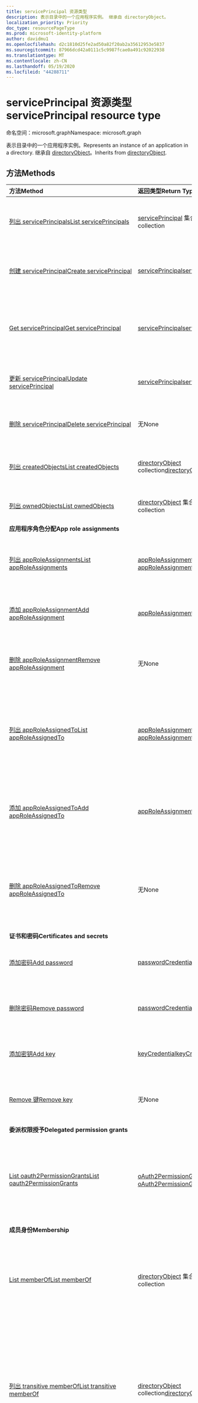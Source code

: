 ```yaml
---
title: servicePrincipal 资源类型
description: 表示目录中的一个应用程序实例。 继承自 directoryObject。
localization_priority: Priority
doc_type: resourcePageType
ms.prod: microsoft-identity-platform
author: davidmu1
ms.openlocfilehash: d2c1810d25fe2ad50a82f20ab2a35612953e5837
ms.sourcegitcommit: 87966dcd42a0111c5c9987fcae0a491c92022938
ms.translationtype: MT
ms.contentlocale: zh-CN
ms.lasthandoff: 05/19/2020
ms.locfileid: "44288711"
---
```

# <a name="serviceprincipal-resource-type"></a><span data-ttu-id="37e4e-104">servicePrincipal 资源类型</span><span class="sxs-lookup"><span data-stu-id="37e4e-104">servicePrincipal resource type</span></span>

<span data-ttu-id="37e4e-105">命名空间：microsoft.graph</span><span class="sxs-lookup"><span data-stu-id="37e4e-105">Namespace: microsoft.graph</span></span>

<span data-ttu-id="37e4e-106">表示目录中的一个应用程序实例。</span><span class="sxs-lookup"><span data-stu-id="37e4e-106">Represents an instance of an application in a directory.</span></span> <span data-ttu-id="37e4e-107">继承自 [directoryObject](directoryobject.md)。</span><span class="sxs-lookup"><span data-stu-id="37e4e-107">Inherits from [directoryObject](directoryobject.md).</span></span>

## <a name="methods"></a><span data-ttu-id="37e4e-108">方法</span><span class="sxs-lookup"><span data-stu-id="37e4e-108">Methods</span></span>

| <span data-ttu-id="37e4e-109">方法</span><span class="sxs-lookup"><span data-stu-id="37e4e-109">Method</span></span> | <span data-ttu-id="37e4e-110">返回类型</span><span class="sxs-lookup"><span data-stu-id="37e4e-110">Return Type</span></span> | <span data-ttu-id="37e4e-111">说明</span><span class="sxs-lookup"><span data-stu-id="37e4e-111">Description</span></span> |
|:---------------|:--------|:----------|
|[<span data-ttu-id="37e4e-112">列出 servicePrincipals</span><span class="sxs-lookup"><span data-stu-id="37e4e-112">List servicePrincipals</span></span>](../api/serviceprincipal-list.md) | <span data-ttu-id="37e4e-113">[servicePrincipal](serviceprincipal.md) 集合</span><span class="sxs-lookup"><span data-stu-id="37e4e-113">[servicePrincipal](serviceprincipal.md) collection</span></span> | <span data-ttu-id="37e4e-114">检索 servicePrincipal 对象列表。</span><span class="sxs-lookup"><span data-stu-id="37e4e-114">Retrieve a list of servicePrincipal objects.</span></span> |
|[<span data-ttu-id="37e4e-115">创建 servicePrincipal</span><span class="sxs-lookup"><span data-stu-id="37e4e-115">Create servicePrincipal</span></span>](../api/serviceprincipal-post-serviceprincipals.md)| [<span data-ttu-id="37e4e-116">servicePrincipal</span><span class="sxs-lookup"><span data-stu-id="37e4e-116">servicePrincipal</span></span>](serviceprincipal.md) | <span data-ttu-id="37e4e-117">创建一个新的 servicePrincipal 对象。</span><span class="sxs-lookup"><span data-stu-id="37e4e-117">Creates a new servicePrincipal object.</span></span> |
|[<span data-ttu-id="37e4e-118">Get servicePrincipal</span><span class="sxs-lookup"><span data-stu-id="37e4e-118">Get servicePrincipal</span></span>](../api/serviceprincipal-get.md) | [<span data-ttu-id="37e4e-119">servicePrincipal</span><span class="sxs-lookup"><span data-stu-id="37e4e-119">servicePrincipal</span></span>](serviceprincipal.md) |<span data-ttu-id="37e4e-120">读取 servicePrincipal 对象的属性和关系。</span><span class="sxs-lookup"><span data-stu-id="37e4e-120">Read properties and relationships of servicePrincipal object.</span></span>|
|[<span data-ttu-id="37e4e-121">更新 servicePrincipal</span><span class="sxs-lookup"><span data-stu-id="37e4e-121">Update servicePrincipal</span></span>](../api/serviceprincipal-update.md) | [<span data-ttu-id="37e4e-122">servicePrincipal</span><span class="sxs-lookup"><span data-stu-id="37e4e-122">servicePrincipal</span></span>](serviceprincipal.md)  |<span data-ttu-id="37e4e-123">更新 servicePrincipal 对象。</span><span class="sxs-lookup"><span data-stu-id="37e4e-123">Update servicePrincipal object.</span></span> |
|[<span data-ttu-id="37e4e-124">删除 servicePrincipal</span><span class="sxs-lookup"><span data-stu-id="37e4e-124">Delete servicePrincipal</span></span>](../api/serviceprincipal-delete.md) | <span data-ttu-id="37e4e-125">无</span><span class="sxs-lookup"><span data-stu-id="37e4e-125">None</span></span> |<span data-ttu-id="37e4e-126">删除 servicePrincipal 对象。</span><span class="sxs-lookup"><span data-stu-id="37e4e-126">Delete servicePrincipal object.</span></span>|
|[<span data-ttu-id="37e4e-127">列出 createdObjects</span><span class="sxs-lookup"><span data-stu-id="37e4e-127">List createdObjects</span></span>](../api/serviceprincipal-list-createdobjects.md) |<span data-ttu-id="37e4e-128">[directoryObject](directoryobject.md) collection</span><span class="sxs-lookup"><span data-stu-id="37e4e-128">[directoryObject](directoryobject.md) collection</span></span>| <span data-ttu-id="37e4e-129">获取 createdObject 对象集合。</span><span class="sxs-lookup"><span data-stu-id="37e4e-129">Get a createdObject object collection.</span></span>|
|[<span data-ttu-id="37e4e-130">列出 ownedObjects</span><span class="sxs-lookup"><span data-stu-id="37e4e-130">List ownedObjects</span></span>](../api/serviceprincipal-list-ownedobjects.md) |<span data-ttu-id="37e4e-131">[directoryObject](directoryobject.md) 集合</span><span class="sxs-lookup"><span data-stu-id="37e4e-131">[directoryObject](directoryobject.md) collection</span></span>| <span data-ttu-id="37e4e-132">获取 ownedObject 对象集合。</span><span class="sxs-lookup"><span data-stu-id="37e4e-132">Get a ownedObject object collection.</span></span>|
|<span data-ttu-id="37e4e-133">**应用程序角色分配**</span><span class="sxs-lookup"><span data-stu-id="37e4e-133">**App role assignments**</span></span>| | |
|[<span data-ttu-id="37e4e-134">列出 appRoleAssignments</span><span class="sxs-lookup"><span data-stu-id="37e4e-134">List appRoleAssignments</span></span>](../api/serviceprincipal-list-approleassignments.md) |<span data-ttu-id="37e4e-135">[appRoleAssignment](approleassignment.md) 集合</span><span class="sxs-lookup"><span data-stu-id="37e4e-135">[appRoleAssignment](approleassignment.md) collection</span></span>| <span data-ttu-id="37e4e-136">获取已分配此服务主体的应用程序角色。</span><span class="sxs-lookup"><span data-stu-id="37e4e-136">Get the app roles which this service principal has been assigned.</span></span>|
|[<span data-ttu-id="37e4e-137">添加 appRoleAssignment</span><span class="sxs-lookup"><span data-stu-id="37e4e-137">Add appRoleAssignment</span></span>](../api/serviceprincipal-post-approleassignments.md) |[<span data-ttu-id="37e4e-138">appRoleAssignment</span><span class="sxs-lookup"><span data-stu-id="37e4e-138">appRoleAssignment</span></span>](approleassignment.md)| <span data-ttu-id="37e4e-139">将应用程序角色分配给此服务主体。</span><span class="sxs-lookup"><span data-stu-id="37e4e-139">Assign an app role to this service principal.</span></span>|
|[<span data-ttu-id="37e4e-140">删除 appRoleAssignment</span><span class="sxs-lookup"><span data-stu-id="37e4e-140">Remove appRoleAssignment</span></span>](../api/serviceprincipal-delete-approleassignments.md) | <span data-ttu-id="37e4e-141">无</span><span class="sxs-lookup"><span data-stu-id="37e4e-141">None</span></span> | <span data-ttu-id="37e4e-142">从此服务主体中删除应用程序角色分配。</span><span class="sxs-lookup"><span data-stu-id="37e4e-142">Remove an app role assignment from this service principal.</span></span>|
|[<span data-ttu-id="37e4e-143">列出 appRoleAssignedTo</span><span class="sxs-lookup"><span data-stu-id="37e4e-143">List appRoleAssignedTo</span></span>](../api/serviceprincipal-list-approleassignedto.md) |<span data-ttu-id="37e4e-144">[appRoleAssignment](approleassignment.md) 集合</span><span class="sxs-lookup"><span data-stu-id="37e4e-144">[appRoleAssignment](approleassignment.md) collection</span></span>| <span data-ttu-id="37e4e-145">获取为此服务主体分配的应用程序角色的用户、组和服务主体。</span><span class="sxs-lookup"><span data-stu-id="37e4e-145">Get the users, groups, and service principals assigned app roles for this service principal.</span></span>|
|[<span data-ttu-id="37e4e-146">添加 appRoleAssignedTo</span><span class="sxs-lookup"><span data-stu-id="37e4e-146">Add appRoleAssignedTo</span></span>](../api/serviceprincipal-post-approleassignedto.md) |[<span data-ttu-id="37e4e-147">appRoleAssignment</span><span class="sxs-lookup"><span data-stu-id="37e4e-147">appRoleAssignment</span></span>](approleassignment.md)| <span data-ttu-id="37e4e-148">将此服务主体的应用程序角色分配给用户、组或服务主体。</span><span class="sxs-lookup"><span data-stu-id="37e4e-148">Assign an app role for this service principal to a user, group, or service principal.</span></span>|
|[<span data-ttu-id="37e4e-149">删除 appRoleAssignedTo</span><span class="sxs-lookup"><span data-stu-id="37e4e-149">Remove appRoleAssignedTo</span></span>](../api/serviceprincipal-delete-approleassignedto.md) | <span data-ttu-id="37e4e-150">无</span><span class="sxs-lookup"><span data-stu-id="37e4e-150">None</span></span> | <span data-ttu-id="37e4e-151">从用户、组或服务主体中删除此服务主体的应用程序角色分配。</span><span class="sxs-lookup"><span data-stu-id="37e4e-151">Remove an app role assignment for this service principal from a user, group, or service principal.</span></span>|
|<span data-ttu-id="37e4e-152">**证书和密码**</span><span class="sxs-lookup"><span data-stu-id="37e4e-152">**Certificates and secrets**</span></span>| | |
|[<span data-ttu-id="37e4e-153">添加密码</span><span class="sxs-lookup"><span data-stu-id="37e4e-153">Add password</span></span>](../api/serviceprincipal-addpassword.md)|[<span data-ttu-id="37e4e-154">passwordCredential</span><span class="sxs-lookup"><span data-stu-id="37e4e-154">passwordCredential</span></span>](passwordcredential.md)|<span data-ttu-id="37e4e-155">将强密码添加到 servicePrincipal。</span><span class="sxs-lookup"><span data-stu-id="37e4e-155">Add a strong password to a servicePrincipal.</span></span>|
|[<span data-ttu-id="37e4e-156">删除密码</span><span class="sxs-lookup"><span data-stu-id="37e4e-156">Remove password</span></span>](../api/serviceprincipal-removepassword.md)|[<span data-ttu-id="37e4e-157">passwordCredential</span><span class="sxs-lookup"><span data-stu-id="37e4e-157">passwordCredential</span></span>](passwordcredential.md)|<span data-ttu-id="37e4e-158">从 servicePrincipal 中删除密码。</span><span class="sxs-lookup"><span data-stu-id="37e4e-158">Remove a password from a servicePrincipal.</span></span>|
|[<span data-ttu-id="37e4e-159">添加密钥</span><span class="sxs-lookup"><span data-stu-id="37e4e-159">Add key</span></span>](../api/serviceprincipal-addkey.md)|[<span data-ttu-id="37e4e-160">keyCredential</span><span class="sxs-lookup"><span data-stu-id="37e4e-160">keyCredential</span></span>](keycredential.md)|<span data-ttu-id="37e4e-161">将密钥凭据添加到 servicePrincipal。</span><span class="sxs-lookup"><span data-stu-id="37e4e-161">Add a key credential to a servicePrincipal.</span></span>|
|[<span data-ttu-id="37e4e-162">Remove 键</span><span class="sxs-lookup"><span data-stu-id="37e4e-162">Remove key</span></span>](../api/serviceprincipal-removekey.md)|<span data-ttu-id="37e4e-163">无</span><span class="sxs-lookup"><span data-stu-id="37e4e-163">None</span></span>|<span data-ttu-id="37e4e-164">从 servicePrincipal 中删除密钥凭据。</span><span class="sxs-lookup"><span data-stu-id="37e4e-164">Remove a key credential from a servicePrincipal.</span></span>|
|<span data-ttu-id="37e4e-165">**委派权限授予**</span><span class="sxs-lookup"><span data-stu-id="37e4e-165">**Delegated permission grants**</span></span>| | |
|[<span data-ttu-id="37e4e-166">List oauth2PermissionGrants</span><span class="sxs-lookup"><span data-stu-id="37e4e-166">List oauth2PermissionGrants</span></span>](../api/serviceprincipal-list-oauth2permissiongrants.md) |<span data-ttu-id="37e4e-167">[oAuth2PermissionGrant](oauth2permissiongrant.md) 集合</span><span class="sxs-lookup"><span data-stu-id="37e4e-167">[oAuth2PermissionGrant](oauth2permissiongrant.md) collection</span></span>| <span data-ttu-id="37e4e-168">获取授权此服务主体的委派权限，以代表登录用户访问 API。</span><span class="sxs-lookup"><span data-stu-id="37e4e-168">Get the delegated permission grants authorizing this service principal to access an API on behalf of a signed-in user.</span></span>|
|<span data-ttu-id="37e4e-169">**成员身份**</span><span class="sxs-lookup"><span data-stu-id="37e4e-169">**Membership**</span></span>| | |
|[<span data-ttu-id="37e4e-170">List memberOf</span><span class="sxs-lookup"><span data-stu-id="37e4e-170">List memberOf</span></span>](../api/serviceprincipal-list-memberof.md) |<span data-ttu-id="37e4e-171">[directoryObject](directoryobject.md) 集合</span><span class="sxs-lookup"><span data-stu-id="37e4e-171">[directoryObject](directoryobject.md) collection</span></span>| <span data-ttu-id="37e4e-172">从 memberOf 导航属性中获取此服务主体是其直接成员的组。</span><span class="sxs-lookup"><span data-stu-id="37e4e-172">Get the groups that this service principal is a direct member of from the memberOf navigation property.</span></span>|
|[<span data-ttu-id="37e4e-173">列出 transitive memberOf</span><span class="sxs-lookup"><span data-stu-id="37e4e-173">List transitive memberOf</span></span>](../api/serviceprincipal-list-transitivememberof.md) |<span data-ttu-id="37e4e-174">[directoryObject](directoryobject.md) collection</span><span class="sxs-lookup"><span data-stu-id="37e4e-174">[directoryObject](directoryobject.md) collection</span></span>| <span data-ttu-id="37e4e-175">列出此服务主体所属的组。</span><span class="sxs-lookup"><span data-stu-id="37e4e-175">List the groups that this service principal is a member of.</span></span> <span data-ttu-id="37e4e-176">此操作是可传递的，并包括此服务主体以嵌套方式所属的组。</span><span class="sxs-lookup"><span data-stu-id="37e4e-176">This operation is transitive and includes the groups that this service principal is a nested member of.</span></span> |
|[<span data-ttu-id="37e4e-177">checkMemberGroups</span><span class="sxs-lookup"><span data-stu-id="37e4e-177">checkMemberGroups</span></span>](../api/serviceprincipal-checkmembergroups.md)|<span data-ttu-id="37e4e-178">String 集合</span><span class="sxs-lookup"><span data-stu-id="37e4e-178">String collection</span></span>|<span data-ttu-id="37e4e-179">检查指定组列表中的成员身份。</span><span class="sxs-lookup"><span data-stu-id="37e4e-179">Check for membership in a specified list of groups.</span></span>|
|[<span data-ttu-id="37e4e-180">checkMemberObjects</span><span class="sxs-lookup"><span data-stu-id="37e4e-180">checkMemberObjects</span></span>](../api/serviceprincipal-checkmemberobjects.md)|<span data-ttu-id="37e4e-181">String 集合</span><span class="sxs-lookup"><span data-stu-id="37e4e-181">String collection</span></span>|<span data-ttu-id="37e4e-182">检查组、目录角色或管理单元对象指定列表中的成员身份。</span><span class="sxs-lookup"><span data-stu-id="37e4e-182">Check for membership in a specified list of group, directory role, or administrative unit objects.</span></span>|
|[<span data-ttu-id="37e4e-183">getMemberGroups</span><span class="sxs-lookup"><span data-stu-id="37e4e-183">getMemberGroups</span></span>](../api/serviceprincipal-getmembergroups.md)|<span data-ttu-id="37e4e-184">String 集合</span><span class="sxs-lookup"><span data-stu-id="37e4e-184">String collection</span></span>|<span data-ttu-id="37e4e-185">获取此服务主体所属的组列表。</span><span class="sxs-lookup"><span data-stu-id="37e4e-185">Get the list of groups that this service principal is a member of.</span></span>|
|[<span data-ttu-id="37e4e-186">getMemberObjects</span><span class="sxs-lookup"><span data-stu-id="37e4e-186">getMemberObjects</span></span>](../api/serviceprincipal-getmemberobjects.md)|<span data-ttu-id="37e4e-187">String 集合</span><span class="sxs-lookup"><span data-stu-id="37e4e-187">String collection</span></span>|<span data-ttu-id="37e4e-188">获取此服务主体所属的组和目录角色列表。</span><span class="sxs-lookup"><span data-stu-id="37e4e-188">Get the list of groups and directory roles that this service principal is a member of.</span></span>|
|<span data-ttu-id="37e4e-189">**Owners**</span><span class="sxs-lookup"><span data-stu-id="37e4e-189">**Owners**</span></span>| | |
|[<span data-ttu-id="37e4e-190">List owners</span><span class="sxs-lookup"><span data-stu-id="37e4e-190">List owners</span></span>](../api/serviceprincipal-list-owners.md) |<span data-ttu-id="37e4e-191">[directoryObject](directoryobject.md) 集合</span><span class="sxs-lookup"><span data-stu-id="37e4e-191">[directoryObject](directoryobject.md) collection</span></span>| <span data-ttu-id="37e4e-192">获取所有者对象集合。</span><span class="sxs-lookup"><span data-stu-id="37e4e-192">Get a owner object collection.</span></span>|
|[<span data-ttu-id="37e4e-193">Add owner</span><span class="sxs-lookup"><span data-stu-id="37e4e-193">Add owner</span></span>](../api/serviceprincipal-post-owners.md) |[<span data-ttu-id="37e4e-194">directoryObject</span><span class="sxs-lookup"><span data-stu-id="37e4e-194">directoryObject</span></span>](directoryobject.md)| <span data-ttu-id="37e4e-195">通过发布到所有者集合创建新的所有者。</span><span class="sxs-lookup"><span data-stu-id="37e4e-195">Create a new owner by posting to the owners collection.</span></span>|
|[<span data-ttu-id="37e4e-196">Remove owner</span><span class="sxs-lookup"><span data-stu-id="37e4e-196">Remove owner</span></span>](../api/serviceprincipal-delete-owners.md) |<span data-ttu-id="37e4e-197">无</span><span class="sxs-lookup"><span data-stu-id="37e4e-197">None</span></span>| <span data-ttu-id="37e4e-198">从 serviceprincipal 中删除所有者。</span><span class="sxs-lookup"><span data-stu-id="37e4e-198">Remove an owner from a serviceprincipal.</span></span>|

## <a name="properties"></a><span data-ttu-id="37e4e-199">属性</span><span class="sxs-lookup"><span data-stu-id="37e4e-199">Properties</span></span>
| <span data-ttu-id="37e4e-200">属性</span><span class="sxs-lookup"><span data-stu-id="37e4e-200">Property</span></span>     | <span data-ttu-id="37e4e-201">类型</span><span class="sxs-lookup"><span data-stu-id="37e4e-201">Type</span></span> |<span data-ttu-id="37e4e-202">说明</span><span class="sxs-lookup"><span data-stu-id="37e4e-202">Description</span></span>|
|:---------------|:--------|:----------|
|<span data-ttu-id="37e4e-203">accountEnabled</span><span class="sxs-lookup"><span data-stu-id="37e4e-203">accountEnabled</span></span>|<span data-ttu-id="37e4e-204">Boolean</span><span class="sxs-lookup"><span data-stu-id="37e4e-204">Boolean</span></span>| <span data-ttu-id="37e4e-205">如果服务主体帐户已启用，则为 **true**；否则，为 **false**。</span><span class="sxs-lookup"><span data-stu-id="37e4e-205">**true** if the service principal account is enabled; otherwise, **false**.</span></span>|
| <span data-ttu-id="37e4e-206">addIns</span><span class="sxs-lookup"><span data-stu-id="37e4e-206">addIns</span></span> | <span data-ttu-id="37e4e-207">[addIn](addin.md)集合</span><span class="sxs-lookup"><span data-stu-id="37e4e-207">[addIn](addin.md) collection</span></span> | <span data-ttu-id="37e4e-208">定义使用服务可用于调用特定上下文中的应用的自定义行为。</span><span class="sxs-lookup"><span data-stu-id="37e4e-208">Defines custom behavior that a consuming service can use to call an app in specific contexts.</span></span> <span data-ttu-id="37e4e-209">例如，呈现文件流的应用程序可能会为其“FileHandler”功能[设置 addIns 属性](https://docs.microsoft.com/onedrive/developer/file-handlers/?view=odsp-graph-online)。</span><span class="sxs-lookup"><span data-stu-id="37e4e-209">For example, applications that can render file streams [may set the addIns property](https://docs.microsoft.com/onedrive/developer/file-handlers/?view=odsp-graph-online) for its "FileHandler" functionality.</span></span> <span data-ttu-id="37e4e-210">这将使 Office 365 之类的服务在用户正在处理的文档上下文中调用应用程序。</span><span class="sxs-lookup"><span data-stu-id="37e4e-210">This will let services like Office 365 call the application in the context of a document the user is working on.</span></span>|
|<span data-ttu-id="37e4e-211">alternativeNames</span><span class="sxs-lookup"><span data-stu-id="37e4e-211">alternativeNames</span></span>|<span data-ttu-id="37e4e-212">String collection</span><span class="sxs-lookup"><span data-stu-id="37e4e-212">String collection</span></span>| <span data-ttu-id="37e4e-213">用于按订阅检索服务主体，标识[托管标识](https://aka.ms/azuremanagedidentity)的资源组和完整资源 id。</span><span class="sxs-lookup"><span data-stu-id="37e4e-213">Used to retrieve service principals by subscription, identify resource group and full resource ids for [managed identities](https://aka.ms/azuremanagedidentity).</span></span>|
|<span data-ttu-id="37e4e-214">appDisplayName</span><span class="sxs-lookup"><span data-stu-id="37e4e-214">appDisplayName</span></span>|<span data-ttu-id="37e4e-215">String</span><span class="sxs-lookup"><span data-stu-id="37e4e-215">String</span></span>|<span data-ttu-id="37e4e-216">关联应用程序公开的显示名称。</span><span class="sxs-lookup"><span data-stu-id="37e4e-216">The display name exposed by the associated application.</span></span>|
|<span data-ttu-id="37e4e-217">appId</span><span class="sxs-lookup"><span data-stu-id="37e4e-217">appId</span></span>|<span data-ttu-id="37e4e-218">String</span><span class="sxs-lookup"><span data-stu-id="37e4e-218">String</span></span>|<span data-ttu-id="37e4e-219">关联应用程序的唯一标识符（其 **appId** 属性）。</span><span class="sxs-lookup"><span data-stu-id="37e4e-219">The unique identifier for the associated application (its **appId** property).</span></span>|
|<span data-ttu-id="37e4e-220">applicationTemplateId</span><span class="sxs-lookup"><span data-stu-id="37e4e-220">applicationTemplateId</span></span>|<span data-ttu-id="37e4e-221">String</span><span class="sxs-lookup"><span data-stu-id="37e4e-221">String</span></span>|<span data-ttu-id="37e4e-222">创建 servicePrincipal 的 applicationTemplate 的唯一标识符。</span><span class="sxs-lookup"><span data-stu-id="37e4e-222">Unique identifier of the applicationTemplate that the servicePrincipal was created from.</span></span> <span data-ttu-id="37e4e-223">只读。</span><span class="sxs-lookup"><span data-stu-id="37e4e-223">Read-only.</span></span>|
|<span data-ttu-id="37e4e-224">appOwnerOrganizationId</span><span class="sxs-lookup"><span data-stu-id="37e4e-224">appOwnerOrganizationId</span></span>|<span data-ttu-id="37e4e-225">String</span><span class="sxs-lookup"><span data-stu-id="37e4e-225">String</span></span>|<span data-ttu-id="37e4e-226">包含注册应用程序的租户 id。</span><span class="sxs-lookup"><span data-stu-id="37e4e-226">Contains the tenant id where the application is registered.</span></span> <span data-ttu-id="37e4e-227">这仅适用于由应用程序支持的服务主体。</span><span class="sxs-lookup"><span data-stu-id="37e4e-227">This is applicable only to service principals backed by applications.</span></span>|
|<span data-ttu-id="37e4e-228">appRoleAssignmentRequired</span><span class="sxs-lookup"><span data-stu-id="37e4e-228">appRoleAssignmentRequired</span></span>|<span data-ttu-id="37e4e-229">Boolean</span><span class="sxs-lookup"><span data-stu-id="37e4e-229">Boolean</span></span>|<span data-ttu-id="37e4e-230">指定在用户可以登录或应用可以获取令牌之前，是否需要为此服务主体授予用户或其他服务主体的应用程序角色分配。</span><span class="sxs-lookup"><span data-stu-id="37e4e-230">Specifies whether users or other service principals need to be granted an app role assignment for this service principal before users can sign in or apps can get tokens.</span></span> <span data-ttu-id="37e4e-231">默认值为 **false**。</span><span class="sxs-lookup"><span data-stu-id="37e4e-231">The default value is **false**.</span></span> <span data-ttu-id="37e4e-232">不可为 null。</span><span class="sxs-lookup"><span data-stu-id="37e4e-232">Not nullable.</span></span> |
|<span data-ttu-id="37e4e-233">appRoles</span><span class="sxs-lookup"><span data-stu-id="37e4e-233">appRoles</span></span>|<span data-ttu-id="37e4e-234">[appRole](approle.md) 集合</span><span class="sxs-lookup"><span data-stu-id="37e4e-234">[appRole](approle.md) collection</span></span>|<span data-ttu-id="37e4e-235">由该服务主体代表的应用程序公开的角色。</span><span class="sxs-lookup"><span data-stu-id="37e4e-235">The roles exposed by the application which this service principal represents.</span></span> <span data-ttu-id="37e4e-236">有关详细信息，请参阅[应用程序](application.md)实体上的 **appRoles** 属性定义。</span><span class="sxs-lookup"><span data-stu-id="37e4e-236">For more information see the **appRoles** property definition on the [application](application.md) entity.</span></span> <span data-ttu-id="37e4e-237">不可为 null。</span><span class="sxs-lookup"><span data-stu-id="37e4e-237">Not nullable.</span></span> |
| <span data-ttu-id="37e4e-238">deletedDateTime</span><span class="sxs-lookup"><span data-stu-id="37e4e-238">deletedDateTime</span></span> | <span data-ttu-id="37e4e-239">DateTimeOffset</span><span class="sxs-lookup"><span data-stu-id="37e4e-239">DateTimeOffset</span></span> | <span data-ttu-id="37e4e-240">删除服务主体的日期和时间。</span><span class="sxs-lookup"><span data-stu-id="37e4e-240">The date and time the service principal was deleted.</span></span> <span data-ttu-id="37e4e-241">只读。</span><span class="sxs-lookup"><span data-stu-id="37e4e-241">Read-only.</span></span> |
|<span data-ttu-id="37e4e-242">displayName</span><span class="sxs-lookup"><span data-stu-id="37e4e-242">displayName</span></span>|<span data-ttu-id="37e4e-243">字符串</span><span class="sxs-lookup"><span data-stu-id="37e4e-243">String</span></span>|<span data-ttu-id="37e4e-244">服务主体的显示名称。</span><span class="sxs-lookup"><span data-stu-id="37e4e-244">The display name for the service principal.</span></span>|
|<span data-ttu-id="37e4e-245">homepage</span><span class="sxs-lookup"><span data-stu-id="37e4e-245">homepage</span></span>|<span data-ttu-id="37e4e-246">String</span><span class="sxs-lookup"><span data-stu-id="37e4e-246">String</span></span>|<span data-ttu-id="37e4e-247">应用程序的主页或登录页。</span><span class="sxs-lookup"><span data-stu-id="37e4e-247">Home page or landing page of the application.</span></span>|
|<span data-ttu-id="37e4e-248">id</span><span class="sxs-lookup"><span data-stu-id="37e4e-248">id</span></span>|<span data-ttu-id="37e4e-249">String</span><span class="sxs-lookup"><span data-stu-id="37e4e-249">String</span></span>|<span data-ttu-id="37e4e-250">服务主体的唯一标识符。</span><span class="sxs-lookup"><span data-stu-id="37e4e-250">The unique identifier for the service principal.</span></span> <span data-ttu-id="37e4e-251">继承自 [directoryObject](directoryobject.md)。</span><span class="sxs-lookup"><span data-stu-id="37e4e-251">Inherited from [directoryObject](directoryobject.md).</span></span> <span data-ttu-id="37e4e-252">键。</span><span class="sxs-lookup"><span data-stu-id="37e4e-252">Key.</span></span> <span data-ttu-id="37e4e-253">不可为 null。</span><span class="sxs-lookup"><span data-stu-id="37e4e-253">Not nullable.</span></span> <span data-ttu-id="37e4e-254">只读。</span><span class="sxs-lookup"><span data-stu-id="37e4e-254">Read-only.</span></span>|
| <span data-ttu-id="37e4e-255">info</span><span class="sxs-lookup"><span data-stu-id="37e4e-255">info</span></span> | [<span data-ttu-id="37e4e-256">informationalUrl</span><span class="sxs-lookup"><span data-stu-id="37e4e-256">informationalUrl</span></span>](informationalurl.md) | <span data-ttu-id="37e4e-257">获取的应用程序的基本配置文件信息，如应用程序的营销、支持、服务条款和隐私声明 Url。</span><span class="sxs-lookup"><span data-stu-id="37e4e-257">Basic profile information of the acquired application such as app's marketing, support, terms of service and privacy statement URLs.</span></span> <span data-ttu-id="37e4e-258">服务条款和隐私声明通过用户同意体验展示给用户。</span><span class="sxs-lookup"><span data-stu-id="37e4e-258">The terms of service and privacy statement are surfaced to users through the user consent experience.</span></span> <span data-ttu-id="37e4e-259">有关详细信息，请参阅[如何：为已注册的 Azure AD 应用添加服务条款和隐私声明](https://docs.microsoft.com/azure/active-directory/develop/howto-add-terms-of-service-privacy-statement)。</span><span class="sxs-lookup"><span data-stu-id="37e4e-259">For more info, see How to: [Add Terms of service and privacy statement for registered Azure AD apps](https://docs.microsoft.com/azure/active-directory/develop/howto-add-terms-of-service-privacy-statement).</span></span> |
|<span data-ttu-id="37e4e-260">keyCredentials</span><span class="sxs-lookup"><span data-stu-id="37e4e-260">keyCredentials</span></span>|<span data-ttu-id="37e4e-261">[keyCredential](keycredential.md) 集合</span><span class="sxs-lookup"><span data-stu-id="37e4e-261">[keyCredential](keycredential.md) collection</span></span>|<span data-ttu-id="37e4e-262">与服务帐户关联的密钥凭据集合。</span><span class="sxs-lookup"><span data-stu-id="37e4e-262">The collection of key credentials associated with the service principal.</span></span> <span data-ttu-id="37e4e-263">不可为 null。</span><span class="sxs-lookup"><span data-stu-id="37e4e-263">Not nullable.</span></span>            |
|<span data-ttu-id="37e4e-264">loginUrl</span><span class="sxs-lookup"><span data-stu-id="37e4e-264">loginUrl</span></span>|<span data-ttu-id="37e4e-265">String</span><span class="sxs-lookup"><span data-stu-id="37e4e-265">String</span></span>|<span data-ttu-id="37e4e-266">指定服务提供程序将用户重定向到 Azure AD 以进行身份验证的 URL。</span><span class="sxs-lookup"><span data-stu-id="37e4e-266">Specifies the URL where the service provider redirects the user to Azure AD to authenticate.</span></span> <span data-ttu-id="37e4e-267">Azure AD 使用 URL 从 Office 365 或 Azure AD My 应用程序启动应用程序。</span><span class="sxs-lookup"><span data-stu-id="37e4e-267">Azure AD uses the URL to launch the application from Office 365 or the Azure AD My Apps.</span></span> <span data-ttu-id="37e4e-268">当为空时，Azure AD 将针对使用[基于 SAML 的单一登录](https://docs.microsoft.com/azure/active-directory/manage-apps/what-is-single-sign-on#saml-sso)配置的应用程序执行 IdP 启动的登录。</span><span class="sxs-lookup"><span data-stu-id="37e4e-268">When blank, Azure AD performs IdP-initiated sign-on for applications configured with [SAML-based single sign-on](https://docs.microsoft.com/azure/active-directory/manage-apps/what-is-single-sign-on#saml-sso).</span></span> <span data-ttu-id="37e4e-269">用户从 Office 365、Azure AD My Apps 或 Azure AD SSO URL 启动应用程序。</span><span class="sxs-lookup"><span data-stu-id="37e4e-269">The user launches the application from Office 365, the Azure AD My Apps, or the Azure AD SSO URL.</span></span>|
|<span data-ttu-id="37e4e-270">logoutUrl</span><span class="sxs-lookup"><span data-stu-id="37e4e-270">logoutUrl</span></span>|<span data-ttu-id="37e4e-271">String</span><span class="sxs-lookup"><span data-stu-id="37e4e-271">String</span></span>| <span data-ttu-id="37e4e-272">指定将由 Microsoft 的授权服务用来使用 OpenId Connect[前通道](https://openid.net/specs/openid-connect-frontchannel-1_0.html)、[后信道](https://openid.net/specs/openid-connect-backchannel-1_0.html)或 SAML 注销协议注销用户的 URL。</span><span class="sxs-lookup"><span data-stu-id="37e4e-272">Specifies the URL that will be used by Microsoft's authorization service to logout an user using OpenId Connect [front-channel](https://openid.net/specs/openid-connect-frontchannel-1_0.html), [back-channel](https://openid.net/specs/openid-connect-backchannel-1_0.html) or SAML logout protocols.</span></span>|
|<span data-ttu-id="37e4e-273">oauth2PermissionScopes</span><span class="sxs-lookup"><span data-stu-id="37e4e-273">oauth2PermissionScopes</span></span>|<span data-ttu-id="37e4e-274">[permissionScope](permissionScope.md)集合</span><span class="sxs-lookup"><span data-stu-id="37e4e-274">[permissionScope](permissionScope.md) collection</span></span>|<span data-ttu-id="37e4e-275">由应用程序公开的委派权限。</span><span class="sxs-lookup"><span data-stu-id="37e4e-275">The delegated permissions exposed by the application.</span></span> <span data-ttu-id="37e4e-276">有关详细信息，请参阅[application](application.md) entity **api**属性上的**oauth2PermissionScopes**属性。</span><span class="sxs-lookup"><span data-stu-id="37e4e-276">For more information see the **oauth2PermissionScopes** property on the [application](application.md) entity's **api** property.</span></span> <span data-ttu-id="37e4e-277">不可为 null。</span><span class="sxs-lookup"><span data-stu-id="37e4e-277">Not nullable.</span></span>|
|<span data-ttu-id="37e4e-278">notificationEmailAddresses</span><span class="sxs-lookup"><span data-stu-id="37e4e-278">notificationEmailAddresses</span></span>|<span data-ttu-id="37e4e-279">String collection</span><span class="sxs-lookup"><span data-stu-id="37e4e-279">String collection</span></span>|<span data-ttu-id="37e4e-280">指定当活动证书接近到期日期时，Azure AD 发送通知的电子邮件地址的列表。</span><span class="sxs-lookup"><span data-stu-id="37e4e-280">Specifies the list of email addresses where Azure AD sends a notification when the active certificate is near the expiration date.</span></span> <span data-ttu-id="37e4e-281">这仅适用于用于对 Azure AD 库应用程序颁发的 SAML 令牌进行签名的证书。</span><span class="sxs-lookup"><span data-stu-id="37e4e-281">This is only for the certificates used to sign the SAML token issued for Azure AD Gallery applications.</span></span>|
|<span data-ttu-id="37e4e-282">passwordCredentials</span><span class="sxs-lookup"><span data-stu-id="37e4e-282">passwordCredentials</span></span>|<span data-ttu-id="37e4e-283">[passwordCredential](passwordcredential.md) 集合</span><span class="sxs-lookup"><span data-stu-id="37e4e-283">[passwordCredential](passwordcredential.md) collection</span></span>|<span data-ttu-id="37e4e-284">与服务帐户关联的密码凭据集合。</span><span class="sxs-lookup"><span data-stu-id="37e4e-284">The collection of password credentials associated with the service principal.</span></span> <span data-ttu-id="37e4e-285">不可为 null。</span><span class="sxs-lookup"><span data-stu-id="37e4e-285">Not nullable.</span></span> |
|<span data-ttu-id="37e4e-286">preferredSingleSignOnMode</span><span class="sxs-lookup"><span data-stu-id="37e4e-286">preferredSingleSignOnMode</span></span>|<span data-ttu-id="37e4e-287">string</span><span class="sxs-lookup"><span data-stu-id="37e4e-287">string</span></span>|<span data-ttu-id="37e4e-288">指定为此应用程序配置的单一登录模式。</span><span class="sxs-lookup"><span data-stu-id="37e4e-288">Specifies the single sign-on mode configured for this application.</span></span> <span data-ttu-id="37e4e-289">Azure AD 使用首选的单一登录模式，从 Office 365 或 Azure AD My Apps 启动应用程序。</span><span class="sxs-lookup"><span data-stu-id="37e4e-289">Azure AD uses the preferred single sign-on mode to launch the application from Office 365 or the Azure AD My Apps.</span></span> <span data-ttu-id="37e4e-290">受支持的值为 password、saml、external 和 oidc。</span><span class="sxs-lookup"><span data-stu-id="37e4e-290">The supported values are password, saml, external, and oidc.</span></span>|
|<span data-ttu-id="37e4e-291">replyUrls</span><span class="sxs-lookup"><span data-stu-id="37e4e-291">replyUrls</span></span>|<span data-ttu-id="37e4e-292">String 集合</span><span class="sxs-lookup"><span data-stu-id="37e4e-292">String collection</span></span>|<span data-ttu-id="37e4e-293">向其发送用户令牌以使用关联应用程序登录的 URL，或者为关联应用程序向其发送 OAuth 2.0 authorization 代码和访问令牌的重定向 URL。</span><span class="sxs-lookup"><span data-stu-id="37e4e-293">The URLs that user tokens are sent to for sign in with the associated application, or the redirect URIs that OAuth 2.0 authorization codes and access tokens are sent to for the associated application.</span></span> <span data-ttu-id="37e4e-294">不可为空。</span><span class="sxs-lookup"><span data-stu-id="37e4e-294">Not nullable.</span></span> |
|<span data-ttu-id="37e4e-295">samlSingleSignOnSettings</span><span class="sxs-lookup"><span data-stu-id="37e4e-295">samlSingleSignOnSettings</span></span>|[<span data-ttu-id="37e4e-296">samlSingleSignOnSettings</span><span class="sxs-lookup"><span data-stu-id="37e4e-296">samlSingleSignOnSettings</span></span>](samlsinglesignonsettings.md)|<span data-ttu-id="37e4e-297">与 saml 单一登录相关的设置的集合。</span><span class="sxs-lookup"><span data-stu-id="37e4e-297">The collection for settings related to saml single sign-on.</span></span>|
|<span data-ttu-id="37e4e-298">servicePrincipalNames</span><span class="sxs-lookup"><span data-stu-id="37e4e-298">servicePrincipalNames</span></span>|<span data-ttu-id="37e4e-299">String 集合</span><span class="sxs-lookup"><span data-stu-id="37e4e-299">String collection</span></span>|<span data-ttu-id="37e4e-300">包含从关联的[应用程序](application.md)复制的**identifiersUris**的列表。</span><span class="sxs-lookup"><span data-stu-id="37e4e-300">Contains the list of **identifiersUris**, copied over from the associated [application](application.md).</span></span> <span data-ttu-id="37e4e-301">可以向混合应用程序中添加其他值。</span><span class="sxs-lookup"><span data-stu-id="37e4e-301">Additional values can be added to hybrid applications.</span></span> <span data-ttu-id="37e4e-302">这些值可用于标识此应用在 Azure AD 中公开的权限。</span><span class="sxs-lookup"><span data-stu-id="37e4e-302">These values can be used to identify the permissions exposed by this app within Azure AD.</span></span> <span data-ttu-id="37e4e-303">For example,</span><span class="sxs-lookup"><span data-stu-id="37e4e-303">For example,</span></span><ul><li><span data-ttu-id="37e4e-304">客户端应用可以指定基于此属性的值获取访问令牌的资源 URI，这是在 "aud" 声明中返回的 URI。</span><span class="sxs-lookup"><span data-stu-id="37e4e-304">Client apps can specify a resource URI which is based on the values of this property to acquire an access token, which is the URI returned in the “aud” claim.</span></span></li></ul><br><span data-ttu-id="37e4e-305">需要多值属性筛选器表达式的 any 运算符。</span><span class="sxs-lookup"><span data-stu-id="37e4e-305">The any operator is required for filter expressions on multi-valued properties.</span></span> <span data-ttu-id="37e4e-306">不可为 null。</span><span class="sxs-lookup"><span data-stu-id="37e4e-306">Not nullable.</span></span>|
|<span data-ttu-id="37e4e-307">servicePrincipalType</span><span class="sxs-lookup"><span data-stu-id="37e4e-307">servicePrincipalType</span></span>|<span data-ttu-id="37e4e-308">String</span><span class="sxs-lookup"><span data-stu-id="37e4e-308">String</span></span>|<span data-ttu-id="37e4e-309">标识服务主体表示的是应用程序还是托管标识。</span><span class="sxs-lookup"><span data-stu-id="37e4e-309">Identifies if the service principal represents an application or a managed identity.</span></span> <span data-ttu-id="37e4e-310">这由 Azure AD 在内部进行设置。</span><span class="sxs-lookup"><span data-stu-id="37e4e-310">This is set by Azure AD internally.</span></span> <span data-ttu-id="37e4e-311">对于表示[应用程序](./application.md)的服务主体，将其设置为__应用程序__。</span><span class="sxs-lookup"><span data-stu-id="37e4e-311">For a service principal that represents an [application](./application.md) this is set as __Application__.</span></span> <span data-ttu-id="37e4e-312">对于表示[托管标识](https://docs.microsoft.com/azure/active-directory/managed-identities-azure-resources/overview)的服务主体，将其设置为__ManagedIdentity__。</span><span class="sxs-lookup"><span data-stu-id="37e4e-312">For a service principal that represent a [managed identity](https://docs.microsoft.com/azure/active-directory/managed-identities-azure-resources/overview) this is set as __ManagedIdentity__.</span></span>|
|<span data-ttu-id="37e4e-313">tags</span><span class="sxs-lookup"><span data-stu-id="37e4e-313">tags</span></span>|<span data-ttu-id="37e4e-314">String collection</span><span class="sxs-lookup"><span data-stu-id="37e4e-314">String collection</span></span>| <span data-ttu-id="37e4e-315">可用于对服务主体进行分类和标识的自定义字符串。</span><span class="sxs-lookup"><span data-stu-id="37e4e-315">Custom strings that can be used to categorize and identify the service principal.</span></span> <span data-ttu-id="37e4e-316">不可为空。</span><span class="sxs-lookup"><span data-stu-id="37e4e-316">Not nullable.</span></span> |
| <span data-ttu-id="37e4e-317">tokenEncryptionKeyId</span><span class="sxs-lookup"><span data-stu-id="37e4e-317">tokenEncryptionKeyId</span></span> |<span data-ttu-id="37e4e-318">String</span><span class="sxs-lookup"><span data-stu-id="37e4e-318">String</span></span>|<span data-ttu-id="37e4e-319">指定 keyCredentials 集合中的公共密钥的 keyId。</span><span class="sxs-lookup"><span data-stu-id="37e4e-319">Specifies the keyId of a public key from the keyCredentials collection.</span></span> <span data-ttu-id="37e4e-320">配置后，Azure AD 将使用此属性指定的密钥为此应用程序颁发令牌。</span><span class="sxs-lookup"><span data-stu-id="37e4e-320">When configured, Azure AD issues tokens for this application encrypted using the key specified by this property.</span></span> <span data-ttu-id="37e4e-321">接收加密令牌的应用程序代码必须先使用匹配的私钥来解密该令牌，然后才能将该令牌用于登录用户。</span><span class="sxs-lookup"><span data-stu-id="37e4e-321">The application code that receives the encrypted token must use the matching private key to decrypt the token before it can be used for the signed-in user.</span></span>|

## <a name="relationships"></a><span data-ttu-id="37e4e-322">关系</span><span class="sxs-lookup"><span data-stu-id="37e4e-322">Relationships</span></span>
| <span data-ttu-id="37e4e-323">关系</span><span class="sxs-lookup"><span data-stu-id="37e4e-323">Relationship</span></span> | <span data-ttu-id="37e4e-324">类型</span><span class="sxs-lookup"><span data-stu-id="37e4e-324">Type</span></span> |<span data-ttu-id="37e4e-325">说明</span><span class="sxs-lookup"><span data-stu-id="37e4e-325">Description</span></span>|
|:---------------|:--------|:----------|
|<span data-ttu-id="37e4e-326">appRoleAssignedTo</span><span class="sxs-lookup"><span data-stu-id="37e4e-326">appRoleAssignedTo</span></span>|[<span data-ttu-id="37e4e-327">appRoleAssignment</span><span class="sxs-lookup"><span data-stu-id="37e4e-327">appRoleAssignment</span></span>](approleassignment.md)|<span data-ttu-id="37e4e-328">为此服务主体分配的主体（用户、组和服务主体）。</span><span class="sxs-lookup"><span data-stu-id="37e4e-328">Principals (users, groups, and service principals) that are assigned to this service principal.</span></span> <span data-ttu-id="37e4e-329">只读。</span><span class="sxs-lookup"><span data-stu-id="37e4e-329">Read-only.</span></span>|
|<span data-ttu-id="37e4e-330">appRoleAssignments</span><span class="sxs-lookup"><span data-stu-id="37e4e-330">appRoleAssignments</span></span>|<span data-ttu-id="37e4e-331">[appRoleAssignment](approleassignment.md) 集合</span><span class="sxs-lookup"><span data-stu-id="37e4e-331">[appRoleAssignment](approleassignment.md) collection</span></span>|<span data-ttu-id="37e4e-332">将此服务主体分配到的应用程序。</span><span class="sxs-lookup"><span data-stu-id="37e4e-332">Applications that this service principal is assigned to.</span></span> <span data-ttu-id="37e4e-333">此为只读属性。</span><span class="sxs-lookup"><span data-stu-id="37e4e-333">Read-only.</span></span> <span data-ttu-id="37e4e-334">可为 NULL。</span><span class="sxs-lookup"><span data-stu-id="37e4e-334">Nullable.</span></span>|
|<span data-ttu-id="37e4e-335">createdObjects</span><span class="sxs-lookup"><span data-stu-id="37e4e-335">createdObjects</span></span>|<span data-ttu-id="37e4e-336">[directoryObject](directoryobject.md) 集合</span><span class="sxs-lookup"><span data-stu-id="37e4e-336">[directoryObject](directoryobject.md) collection</span></span>|<span data-ttu-id="37e4e-337">此服务主体所创建的目录对象。</span><span class="sxs-lookup"><span data-stu-id="37e4e-337">Directory objects created by this service principal.</span></span> <span data-ttu-id="37e4e-338">此为只读属性。</span><span class="sxs-lookup"><span data-stu-id="37e4e-338">Read-only.</span></span> <span data-ttu-id="37e4e-339">可为 NULL。</span><span class="sxs-lookup"><span data-stu-id="37e4e-339">Nullable.</span></span>|
|<span data-ttu-id="37e4e-340">endpoints</span><span class="sxs-lookup"><span data-stu-id="37e4e-340">endpoints</span></span>|<span data-ttu-id="37e4e-341">[终结点](endpoint.md)集合</span><span class="sxs-lookup"><span data-stu-id="37e4e-341">[endPoint](endpoint.md) collection</span></span>|<span data-ttu-id="37e4e-342">可用于发现的终结点。</span><span class="sxs-lookup"><span data-stu-id="37e4e-342">Endpoints available for discovery.</span></span> <span data-ttu-id="37e4e-343">Sharepoint 等服务使用特定于租户的 SharePoint 终结点填充此属性，其他应用程序可以在他们的体验中发现和使用这些终结点。</span><span class="sxs-lookup"><span data-stu-id="37e4e-343">Services like Sharepoint populate this property with a tenant specific SharePoint endpoints that other applications can discover and use in their experiences.</span></span>|
|<span data-ttu-id="37e4e-344">memberOf</span><span class="sxs-lookup"><span data-stu-id="37e4e-344">memberOf</span></span>|<span data-ttu-id="37e4e-345">[directoryObject](directoryobject.md) collection</span><span class="sxs-lookup"><span data-stu-id="37e4e-345">[directoryObject](directoryobject.md) collection</span></span>|<span data-ttu-id="37e4e-346">此服务主体所属的角色。</span><span class="sxs-lookup"><span data-stu-id="37e4e-346">Roles that this service principal is a member of.</span></span> <span data-ttu-id="37e4e-347">HTTP 方法：GET 只读。</span><span class="sxs-lookup"><span data-stu-id="37e4e-347">HTTP Methods: GET Read-only.</span></span> <span data-ttu-id="37e4e-348">可为 NULL。</span><span class="sxs-lookup"><span data-stu-id="37e4e-348">Nullable.</span></span>|
|<span data-ttu-id="37e4e-349">oauth2PermissionGrants</span><span class="sxs-lookup"><span data-stu-id="37e4e-349">oauth2PermissionGrants</span></span>|<span data-ttu-id="37e4e-350">[oAuth2PermissionGrant](oauth2permissiongrant.md) 集合</span><span class="sxs-lookup"><span data-stu-id="37e4e-350">[oAuth2PermissionGrant](oauth2permissiongrant.md) collection</span></span>|<span data-ttu-id="37e4e-351">授权此服务主体的委派权限授予代表登录用户访问 API 的权限。</span><span class="sxs-lookup"><span data-stu-id="37e4e-351">Delegated permission grants authorizing this service principal to access an API on behalf of a signed-in user.</span></span> <span data-ttu-id="37e4e-352">此为只读属性。</span><span class="sxs-lookup"><span data-stu-id="37e4e-352">Read-only.</span></span> <span data-ttu-id="37e4e-353">可为 Null。</span><span class="sxs-lookup"><span data-stu-id="37e4e-353">Nullable.</span></span>|
|<span data-ttu-id="37e4e-354">ownedObjects</span><span class="sxs-lookup"><span data-stu-id="37e4e-354">ownedObjects</span></span>|<span data-ttu-id="37e4e-355">[directoryObject](directoryobject.md) 集合</span><span class="sxs-lookup"><span data-stu-id="37e4e-355">[directoryObject](directoryobject.md) collection</span></span>|<span data-ttu-id="37e4e-356">此服务主体所拥有的目录对象。</span><span class="sxs-lookup"><span data-stu-id="37e4e-356">Directory objects that are owned by this service principal.</span></span> <span data-ttu-id="37e4e-357">只读。</span><span class="sxs-lookup"><span data-stu-id="37e4e-357">Read-only.</span></span> <span data-ttu-id="37e4e-358">可为空。</span><span class="sxs-lookup"><span data-stu-id="37e4e-358">Nullable.</span></span>|
|<span data-ttu-id="37e4e-359">所有者</span><span class="sxs-lookup"><span data-stu-id="37e4e-359">owners</span></span>|<span data-ttu-id="37e4e-360">[directoryObject](directoryobject.md) 集合</span><span class="sxs-lookup"><span data-stu-id="37e4e-360">[directoryObject](directoryobject.md) collection</span></span>|<span data-ttu-id="37e4e-361">作为此 servicePrincipal 的所有者的 Directory 对象。</span><span class="sxs-lookup"><span data-stu-id="37e4e-361">Directory objects that are owners of this servicePrincipal.</span></span> <span data-ttu-id="37e4e-362">所有者是允许修改此对象的一组非管理员用户或 servicePrincipals。</span><span class="sxs-lookup"><span data-stu-id="37e4e-362">The owners are a set of non-admin users or servicePrincipals who are allowed to modify this object.</span></span> <span data-ttu-id="37e4e-363">此为只读属性。</span><span class="sxs-lookup"><span data-stu-id="37e4e-363">Read-only.</span></span> <span data-ttu-id="37e4e-364">可为 NULL。</span><span class="sxs-lookup"><span data-stu-id="37e4e-364">Nullable.</span></span>|

## <a name="json-representation"></a><span data-ttu-id="37e4e-365">JSON 表示形式</span><span class="sxs-lookup"><span data-stu-id="37e4e-365">JSON representation</span></span>
<span data-ttu-id="37e4e-366">下面是资源的 JSON 表示形式。</span><span class="sxs-lookup"><span data-stu-id="37e4e-366">Here is a JSON representation of the resource</span></span>

<!-- {
  "blockType": "resource",
  "optionalProperties": [
    "appRoleAssignedTo",
    "appRoleAssignments",
    "createdObjects",
    "createdOnBehalfOf",
    "memberOf",
    "oauth2PermissionGrants",
    "ownedObjects",
    "owners"
  ],
  "keyProperty": "id",
  "@odata.type": "microsoft.graph.servicePrincipal"
}-->

```json
{
  "accountEnabled": true,
  "addIns": [{"@odata.type": "microsoft.graph.addIn"}],
  "alternativeNames": ["string"] ,
  "appDisplayName": "string",
  "appId": "string",
  "appOwnerOrganizationId": "guid",
  "appRoleAssignmentRequired": true,
  "appRoles": [{"@odata.type": "microsoft.graph.appRole"}],
  "displayName": "string",
  "homepage": "string",
  "id": "string (identifier)",
  "info": {"@odata.type": "microsoft.graph.informationalUrl"},
  "keyCredentials": [{"@odata.type": "microsoft.graph.keyCredential"}],
  "logoutUrl": "string",
  "oauth2PermissionScopes": [{"@odata.type": "microsoft.graph.permissionScope"}],
  "passwordCredentials": [{"@odata.type": "microsoft.graph.passwordCredential"}],
  "replyUrls": ["string"],
  "servicePrincipalNames": ["string"],
  "servicePrincipalType": "string",
  "tags": ["string"],
  "tokenEncryptionKeyId": "String"
}
```

<!-- uuid: 8fcb5dbc-d5aa-4681-8e31-b001d5168d79
2015-10-25 14:57:30 UTC -->
<!--
{
  "type": "#page.annotation",
  "description": "servicePrincipal resource",
  "keywords": "",
  "section": "documentation",
  "tocPath": "",
  "suppressions": [
     "Error: microsoft.graph.servicePrincipal/endpoints:\r\n      Referenced type microsoft.graph.endPoint is not defined in the doc  set! Potential suggestion: microsoft.graph.callRecords.endpoint"
    ]
}
-->
